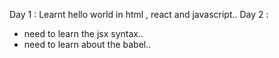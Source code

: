 Day 1 :
Learnt hello world in html , react and javascript..
Day 2 :
- need to learn the jsx syntax.. 
- need to learn about the babel..







